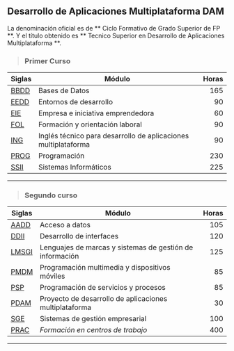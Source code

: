 ## Desarrollo de Aplicaciones Multiplataforma DAM ##
La denominación oficial es de ** Ciclo Formativo de Grado Superior de FP **.
Y el título obtenido es ** Tecnico Superior en Desarrollo de Aplicaciones Multiplataforma **.

>### Primer Curso ###

| Siglas |                    Módulo                                  | Horas |
| ---- | -------------------------------------------------------------- | ---:|
| [BBDD](BBDD) | Bases de Datos                                                 | 165 |
| [EEDD](EEDD) | Entornos de desarrollo                                         |  90 |
| [EIE](EIE)   | Empresa e iniciativa emprendedora                              |  60 |
| [FOL](FOL)   | Formación y orientación laboral                                |  90 |
| [ING](ING)   | Inglés técnico para desarrollo de aplicaciones multiplataforma |  90 |
| [PROG](PROG) | Programación                                                   | 230 |
| [SSII](SSII) | Sistemas Informáticos                                          | 225 |
---
>### Segundo curso ###

| Siglas |                    Módulo                             | Horas |
| ----- | -------------------------------------------------------- | ---:|
| [AADD](Segundo_Curso/AADD)   | Acceso a datos                                           | 105 |
| [DDII](Segundo_Curso/DDII)   | Desarrollo de interfaces                                 | 120 |
| [LMSGI](Segundo_Curso/LMSGI) | Lenguajes de marcas y sistemas de gestión de información | 125 |
| [PMDM](Segundo_Curso/PMDM)   | Programación multimedia y dispositivos móviles           |  85 |
| [PSP](Segundo_Curso/PSP)     | Programación de servicios y procesos                     |  85 |
| [PDAM](Segundo_Curso/PDAM)   | Proyecto de desarrollo de aplicaciones multiplataforma   |  30 |
| [SGE](Segundo_Curso/SGE) 	 | Sistemas de gestión empresarial                          | 100 |
| [PRAC](Segundo_Curso/PRAC)   | *Formación en centros de trabajo*                        | 400 |
---
